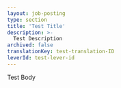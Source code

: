 ```yaml
---
layout: job-posting
type: section
title: 'Test Title'
description: >-
  Test Description
archived: false
translationKey: test-translation-ID
leverId: test-lever-id
---
```


Test Body
